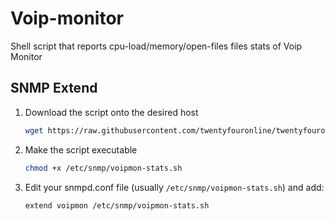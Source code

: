 # Voip-monitor

Shell script that reports cpu-load/memory/open-files files stats of Voip Monitor

## SNMP Extend

1.  Download the script onto the desired host

    ```bash
    wget https://raw.githubusercontent.com/twentyfouronline/twentyfouronline-agent/master/snmp/voipmon-stats.sh -O /etc/snmp/voipmon-stats.sh
    ```

2.  Make the script executable

    ```bash
    chmod +x /etc/snmp/voipmon-stats.sh
    ```

3.  Edit your snmpd.conf file (usually `/etc/snmp/voipmon-stats.sh`) and add:

    ```bash
    extend voipmon /etc/snmp/voipmon-stats.sh
    ```




